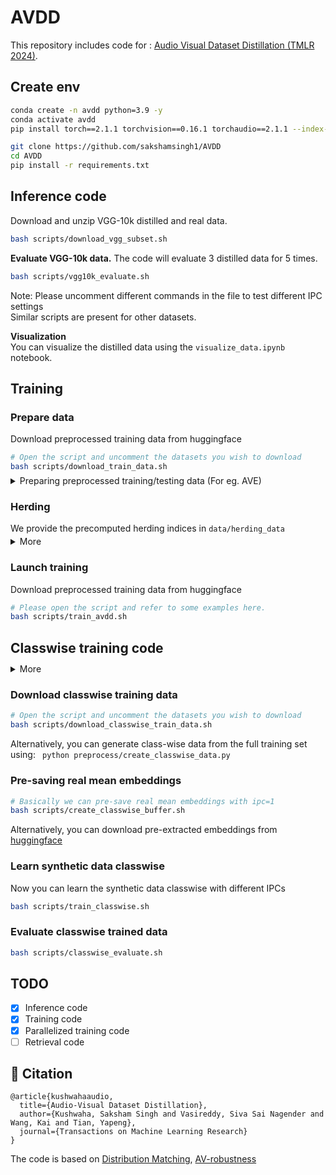 # AVDD

This repository includes code for : [Audio Visual Dataset Distillation (TMLR 2024)](https://openreview.net/pdf?id=IJlbuSrXmk).

## Create env
```bash
conda create -n avdd python=3.9 -y
conda activate avdd
pip install torch==2.1.1 torchvision==0.16.1 torchaudio==2.1.1 --index-url https://download.pytorch.org/whl/cu118

git clone https://github.com/sakshamsingh1/AVDD
cd AVDD
pip install -r requirements.txt
```

## Inference code
Download and unzip VGG-10k distilled and real data.
```bash
bash scripts/download_vgg_subset.sh
```

**Evaluate VGG-10k data.** The code will evaluate 3 distilled data for 5 times.  
```bash
bash scripts/vgg10k_evaluate.sh
```
Note: Please uncomment different commands in the file to test different IPC settings \
Similar scripts are present for other datasets.

**Visualization** \
You can visualize the distilled data using the `visualize_data.ipynb` notebook. 

## Training

### Prepare data
Download preprocessed training data from huggingface
```bash
# Open the script and uncomment the datasets you wish to download
bash scripts/download_train_data.sh
```
<details style="margin-top: -8px;">
  <summary>Preparing preprocessed training/testing data (For eg. AVE)</summary>
  <ul>
    <li>Download <a href="https://drive.google.com/file/d/1FjKwe79e0u96vdjIVwfRQ1V6SoDHe7kK/view" target="_blank">AVE</a> dataset </li>
    <li>Extract audio/frames <code>preprocess/extract_audio_and_frames.py</code> </li>
    <li>Create training/testing dataset (.pt) file <code>preprocess/AVE_input_data.py</code> ( for VGG-subset see:  <code>preprocess/VGG_subset_input_data.py</code>) </li>
    <li>These scripts can be modified to support other datasets. </li>
    <li>We also provide metadata in <code>preprocess/meta_data</code> . </li>
  </ul>
</details>

### Herding
We provide the precomputed herding indices in `data/herding_data`

<details style="margin-top: -10px;">  
  <summary> More </summary>
  <ul>
  <li>The synthetic data is initialised with herding selected method.</li>
  <li> To compute herding data, we follow the pseudocode mentioned <a href="https://github.com/VICO-UoE/DatasetCondensation/issues/15#issuecomment-1242561403" target="_blank"> here </a>.</li>
  </ul>
</details>

### Launch training
Download preprocessed training data from huggingface
```bash
# Please open the script and refer to some examples here.
bash scripts/train_avdd.sh
```

## Classwise training code
<details style="margin-top: -5px;">  
  <summary> More </summary>
  <ul>
    <li>Synthetic data can be learned independently for each class.</li>
    <li>Training all classes together with high class counts and images-per-class (IPC) may lead to out-of-memory (OOM) issues.</li>
    <li>This approach allows parallel training for each class.</li>
  </ul>
</details>

### Download classwise training data
```bash
# Open the script and uncomment the datasets you wish to download 
bash scripts/download_classwise_train_data.sh
```
Alternatively, you can generate class-wise data from the full training set using: ` python preprocess/create_classwise_data.py`

### Pre-saving real mean embeddings
```bash
# Basically we can pre-save real mean embeddings with ipc=1
bash scripts/create_classwise_buffer.sh
```
Alternatively, you can download pre-extracted embeddings from [huggingface](https://huggingface.co/datasets/sakshamsingh1/AVDD_data/tree/main/buffers)

### Learn synthetic data classwise
Now you can learn the synthetic data classwise with different IPCs
```bash
bash scripts/train_classwise.sh
```

### Evaluate classwise trained data
```bash
bash scripts/classwise_evaluate.sh
```

## TODO

- [x] Inference code
- [x] Training code
- [x] Parallelized training code
- [ ] Retrieval code

## 🤗 Citation

```
@article{kushwahaaudio,
  title={Audio-Visual Dataset Distillation},
  author={Kushwaha, Saksham Singh and Vasireddy, Siva Sai Nagender and Wang, Kai and Tian, Yapeng},
  journal={Transactions on Machine Learning Research}
}
```

The code is based on [Distribution Matching](https://github.com/VICO-UoE/DatasetCondensation), [AV-robustness](https://github.com/YapengTian/AV-Robustness-CVPR21)